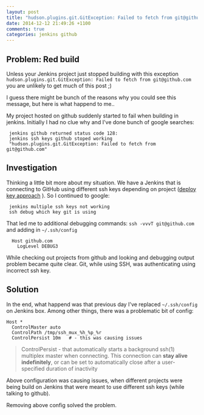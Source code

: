 ```yaml
---
layout: post
title: "hudson.plugins.git.GitException: Failed to fetch from git@github.com"
date: 2014-12-12 21:49:26 +1100
comments: true
categories: jenkins github
---
```


## Problem: Red build

Unless your Jenkins project just stopped building with this exception `hudson.plugins.git.GitException: Failed to fetch from git@github.com` you are unlikely to get much of this post ;)

I guess there might be bunch of the reasons why you could see this message, but here is what happend to me..

<!--more--> 

My project hosted on github suddenly started to fail when building in jenkins. Initially I had no clue why and I've done bunch of google searches:

```
 jenkins github returned status code 128:
 jenkins ssh keys github stoped working
 "hudson.plugins.git.GitException: Failed to fetch from git@github.com"
```

## Investigation

Thinking a little bit more about my situation. We have a Jenkins that is connecting to GitHub using different ssh keys depending on project ([deploy key approach](https://developer.github.com/guides/managing-deploy-keys/#deploy-keys) ). So I continued to google:

```
 jenkins multiple ssh keys not working
 ssh debug which key git is using
``` 

That led me to additional debugging commands: `ssh -vvvT git@github.com` and adding in `~/.ssh/config`

```
  Host github.com 
    LogLevel DEBUG3
```

While checking out projects from github and looking and debugging output problem became quite clear. Git, while using SSH, was authenticating using incorrect ssh key.

## Solution

In the end, what happend was that previous day I've replaced `~/.ssh/config` on Jenkins box. Among other things, there was a problematic bit of config:

```
Host *
  ControlMaster auto
  ControlPath /tmp/ssh_mux_%h_%p_%r
  ControlPersist 10m   # - this was causing issues
```

> ControlPersist -  that automatically
>   starts a background ssh(1) multiplex master when connecting. This
>   connection can **stay alive indefinitely**, or can be set to
>   automatically close after a user-specified duration of inactivity

Above configuration was causing issues, when different projects were being build on Jenkins that were meant to use different ssh keys (while talking to github). 

Removing above config solved the problem.